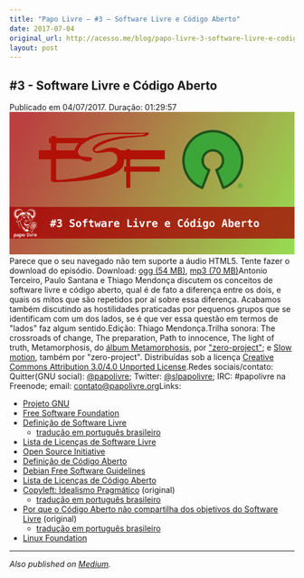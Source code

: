 ```yaml
---
title: "Papo Livre — #3 – Software Livre e Código Aberto"
date: 2017-07-04
original_url: http://acesso.me/blog/papo-livre-3-software-livre-e-codigo-aberto/
layout: post
---
```


## #3 - Software Livre e Código Aberto

Publicado em 04/07/2017. Duração: 01:29:57![](/assets/images/cover-large_2.png)    Parece que o seu navegado não tem suporte a áudio HTML5. Tente fazer o
download do episódio. Download: [ogg (54 MB)](https://web.archive.org/web/20170926033530/https://papolivre.org/3/papolivre-3-software-livre-e-codigo-aberto.ogg), [mp3 (70 MB)](https://web.archive.org/web/20170926033530/https://papolivre.org/3/papolivre-3-software-livre-e-codigo-aberto.mp3)Antonio Terceiro, Paulo Santana e Thiago Mendonça discutem os conceitos de
software livre e código aberto, qual é de fato a diferença entre os dois, e
quais os mitos que são repetidos por aí sobre essa diferença. Acabamos também
discutindo as hostilidades praticadas por pequenos grupos que se identificam
com um dos lados, se é que ver essa questão em termos de "lados" faz algum
sentido.Edição: Thiago Mendonça.Trilha sonora: The crossroads of change, The preparation, Path to innocence, The light of truth, Metamorphosis, do [álbum Metamorphosis](https://web.archive.org/web/20170926033530/https://zero-project.gr/music/albums/metamorphosis/), por ["zero-project"](https://web.archive.org/web/20170926033530/https://zero-project.gr/); e [Slow motion](https://web.archive.org/web/20170926033530/https://zero-project.gr/music/tracks/slow-motion/), também por "zero-project". Distribuídas sob a licença [Creative Commons Attribution 3.0/4.0 Unported License](https://web.archive.org/web/20170926033530/http://creativecommons.org/licenses/by/4.0/).Redes sociais/contato: Quitter(GNU social): [@papolivre](https://web.archive.org/web/20170926033530/https://quitter.se/papolivre); Twitter: [@slpapolivre](https://web.archive.org/web/20170926033530/https://twitter.com/slpapolivre); IRC: #papolivre na Freenode; email: [contato@papolivre.org](https://web.archive.org/web/20170926033530/mailto:contato@papolivre.org)Links:

* [Projeto GNU](https://web.archive.org/web/20170926033530/https://www.gnu.org/)
* [Free Software Foundation](https://web.archive.org/web/20170926033530/https://www.fsf.org/)
* [Definição de Software Livre](https://web.archive.org/web/20170926033530/https://www.gnu.org/philosophy/free-sw.html)
  + [tradução em português brasileiro](https://web.archive.org/web/20170926033530/https://www.gnu.org/philosophy/free-sw.pt-br.html)
* [Lista de Licenças de Software Livre](https://web.archive.org/web/20170926033530/https://www.gnu.org/licenses/license-list.html)
* [Open Source Initiative](https://web.archive.org/web/20170926033530/https://opensource.org/)
* [Definição de Código Aberto](https://web.archive.org/web/20170926033530/https://opensource.org/osd)
* [Debian Free Software Guidelines](https://web.archive.org/web/20170926033530/https://www.debian.org/social_contract#guidelines)
* [Lista de Licenças de Código Aberto](https://web.archive.org/web/20170926033530/https://opensource.org/licenses)
* [Copyleft: Idealismo Pragmático](https://web.archive.org/web/20170926033530/https://www.gnu.org/philosophy/pragmatic.html) (original)
  + [tradução em português brasileiro](https://web.archive.org/web/20170926033530/https://www.gnu.org/philosophy/pragmatic.pt-br.html)
* [Por que o Código Aberto não compartilha dos objetivos do Software Livre](https://web.archive.org/web/20170926033530/https://www.gnu.org/philosophy/open-source-misses-the-point.html) (original)
  + [tradução em português brasileiro](https://web.archive.org/web/20170926033530/https://www.gnu.org/philosophy/open-source-misses-the-point.pt-br.html)
* [Linux Foundation](https://web.archive.org/web/20170926033530/https://www.linuxfoundation.org/)

---

*Also published on [Medium](https://web.archive.org/web/20170926033530/https://medium.com/@_Tarkun_/papo-livre-3-software-livre-e-c%C3%B3digo-aberto-7cca14db1afe).*